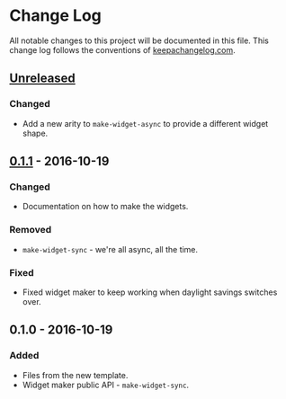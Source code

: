# Change Log
All notable changes to this project will be documented in this file. This change log follows the conventions of [keepachangelog.com](http://keepachangelog.com/).

## [Unreleased]
### Changed
- Add a new arity to `make-widget-async` to provide a different widget shape.

## [0.1.1] - 2016-10-19
### Changed
- Documentation on how to make the widgets.

### Removed
- `make-widget-sync` - we're all async, all the time.

### Fixed
- Fixed widget maker to keep working when daylight savings switches over.

## 0.1.0 - 2016-10-19
### Added
- Files from the new template.
- Widget maker public API - `make-widget-sync`.

[Unreleased]: https://github.com/your-name/db-examples/compare/0.1.1...HEAD
[0.1.1]: https://github.com/your-name/db-examples/compare/0.1.0...0.1.1
